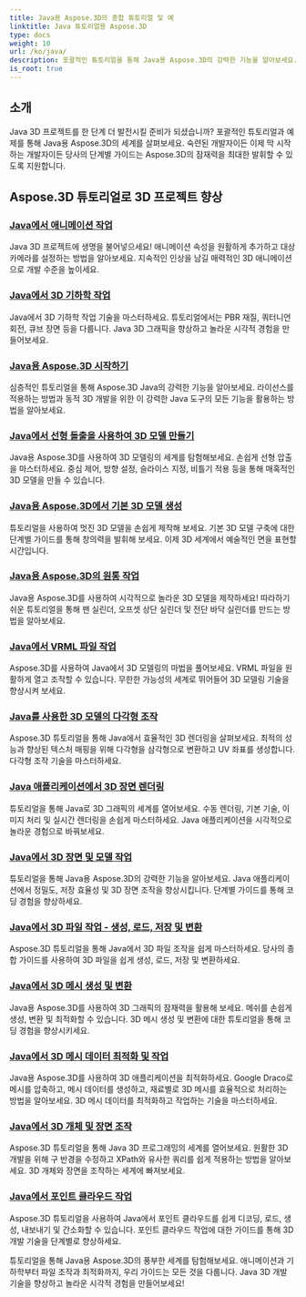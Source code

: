 ```yaml
---
title: Java용 Aspose.3D의 종합 튜토리얼 및 예
linktitle: Java 튜토리얼용 Aspose.3D
type: docs
weight: 10
url: /ko/java/
description: 포괄적인 튜토리얼을 통해 Java용 Aspose.3D의 강력한 기능을 알아보세요. 애니메이션, 기하학, 라이센스 등에 대한 튜토리얼을 통해 Java 3D 프로젝트를 향상시키세요!
is_root: true
---
```

## 소개

Java 3D 프로젝트를 한 단계 더 발전시킬 준비가 되셨습니까? 포괄적인 튜토리얼과 예제를 통해 Java용 Aspose.3D의 세계를 살펴보세요. 숙련된 개발자이든 이제 막 시작하는 개발자이든 당사의 단계별 가이드는 Aspose.3D의 잠재력을 최대한 발휘할 수 있도록 지원합니다.

## Aspose.3D 튜토리얼로 3D 프로젝트 향상

### [Java에서 애니메이션 작업](./animations/)

Java 3D 프로젝트에 생명을 불어넣으세요! 애니메이션 속성을 원활하게 추가하고 대상 카메라를 설정하는 방법을 알아보세요. 지속적인 인상을 남길 매력적인 3D 애니메이션으로 개발 수준을 높이세요.

### [Java에서 3D 기하학 작업](./geometry/)

Java에서 3D 기하학 작업 기술을 마스터하세요. 튜토리얼에서는 PBR 재질, 쿼터니언 회전, 큐브 장면 등을 다룹니다. Java 3D 그래픽을 향상하고 놀라운 시각적 경험을 만들어보세요.

### [Java용 Aspose.3D 시작하기](./licensing/)

심층적인 튜토리얼을 통해 Aspose.3D Java의 강력한 기능을 알아보세요. 라이선스를 적용하는 방법과 동적 3D 개발을 위한 이 강력한 Java 도구의 모든 기능을 활용하는 방법을 알아보세요.

### [Java에서 선형 돌출을 사용하여 3D 모델 만들기](./linear-extrusion/)

Java용 Aspose.3D를 사용하여 3D 모델링의 세계를 탐험해보세요. 손쉽게 선형 압출을 마스터하세요. 중심 제어, 방향 설정, 슬라이스 지정, 비틀기 적용 등을 통해 매혹적인 3D 모델을 만들 수 있습니다.

### [Java용 Aspose.3D에서 기본 3D 모델 생성](./primitive-3d-models/)

튜토리얼을 사용하여 멋진 3D 모델을 손쉽게 제작해 보세요. 기본 3D 모델 구축에 대한 단계별 가이드를 통해 창의력을 발휘해 보세요. 이제 3D 세계에서 예술적인 면을 표현할 시간입니다.

### [Java용 Aspose.3D의 원통 작업](./cylinders/)

Java용 Aspose.3D를 사용하여 시각적으로 놀라운 3D 모델을 제작하세요! 따라하기 쉬운 튜토리얼을 통해 팬 실린더, 오프셋 상단 실린더 및 전단 바닥 실린더를 만드는 방법을 알아보세요.

### [Java에서 VRML 파일 작업](./vrml-files/)

Aspose.3D를 사용하여 Java에서 3D 모델링의 마법을 풀어보세요. VRML 파일을 원활하게 열고 조작할 수 있습니다. 무한한 가능성의 세계로 뛰어들어 3D 모델링 기술을 향상시켜 보세요.

### [Java를 사용한 3D 모델의 다각형 조작](./polygon/)

Aspose.3D 튜토리얼을 통해 Java에서 효율적인 3D 렌더링을 살펴보세요. 최적의 성능과 향상된 텍스처 매핑을 위해 다각형을 삼각형으로 변환하고 UV 좌표를 생성합니다. 다각형 조작 기술을 마스터하세요.

### [Java 애플리케이션에서 3D 장면 렌더링](./rendering-3d-scenes/)

튜토리얼을 통해 Java로 3D 그래픽의 세계를 열어보세요. 수동 렌더링, 기본 기술, 이미지 처리 및 실시간 렌더링을 손쉽게 마스터하세요. Java 애플리케이션을 시각적으로 놀라운 경험으로 바꿔보세요.

### [Java에서 3D 장면 및 모델 작업](./3d-scenes-and-models/)

튜토리얼을 통해 Java용 Aspose.3D의 강력한 기능을 알아보세요. Java 애플리케이션에서 정밀도, 저장 효율성 및 3D 장면 조작을 향상시킵니다. 단계별 가이드를 통해 코딩 경험을 향상하세요.

### [Java에서 3D 파일 작업 - 생성, 로드, 저장 및 변환](./load-and-save/)

Aspose.3D 튜토리얼을 통해 Java에서 3D 파일 조작을 쉽게 마스터하세요. 당사의 종합 가이드를 사용하여 3D 파일을 쉽게 생성, 로드, 저장 및 변환하세요.

### [Java에서 3D 메시 생성 및 변환](./transforming-3d-meshes/)

Java용 Aspose.3D를 사용하여 3D 그래픽의 잠재력을 활용해 보세요. 메쉬를 손쉽게 생성, 변환 및 최적화할 수 있습니다. 3D 메시 생성 및 변환에 대한 튜토리얼을 통해 코딩 경험을 향상시키세요.

### [Java에서 3D 메시 데이터 최적화 및 작업](./3d-mesh-data/)

Java용 Aspose.3D를 사용하여 3D 애플리케이션을 최적화하세요. Google Draco로 메시를 압축하고, 메시 데이터를 생성하고, 재료별로 3D 메시를 효율적으로 처리하는 방법을 알아보세요. 3D 메시 데이터를 최적화하고 작업하는 기술을 마스터하세요.

### [Java에서 3D 개체 및 장면 조작](./3d-objects-and-scenes/)

Aspose.3D 튜토리얼을 통해 Java 3D 프로그래밍의 세계를 열어보세요. 원활한 3D 개발을 위해 구 반경을 수정하고 XPath와 유사한 쿼리를 쉽게 적용하는 방법을 알아보세요. 3D 개체와 장면을 조작하는 세계에 빠져보세요.

### [Java에서 포인트 클라우드 작업](./point-clouds/)

Aspose.3D 튜토리얼을 사용하여 Java에서 포인트 클라우드를 쉽게 디코딩, 로드, 생성, 내보내기 및 간소화할 수 있습니다. 포인트 클라우드 작업에 대한 가이드를 통해 3D 개발 기술을 단계별로 향상하세요.

튜토리얼을 통해 Java용 Aspose.3D의 풍부한 세계를 탐험해보세요. 애니메이션과 기하학부터 파일 조작과 최적화까지, 우리 가이드는 모든 것을 다룹니다. Java 3D 개발 기술을 향상하고 놀라운 시각적 경험을 만들어보세요!